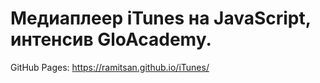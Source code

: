 # Медиаплеер iTunes на JavaScript, интенсив GloAcademy. 

GitHub Pages: https://ramitsan.github.io/iTunes/